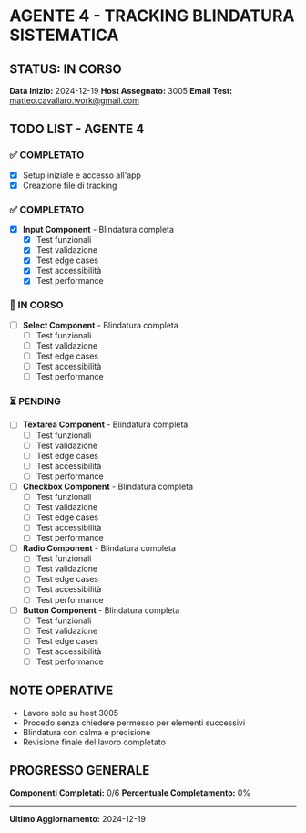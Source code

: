 # AGENTE 4 - TRACKING BLINDATURA SISTEMATICA

## STATUS: IN CORSO
**Data Inizio:** 2024-12-19
**Host Assegnato:** 3005
**Email Test:** matteo.cavallaro.work@gmail.com

## TODO LIST - AGENTE 4

### ✅ COMPLETATO
- [x] Setup iniziale e accesso all'app
- [x] Creazione file di tracking

### ✅ COMPLETATO
- [x] **Input Component** - Blindatura completa
  - [x] Test funzionali
  - [x] Test validazione
  - [x] Test edge cases
  - [x] Test accessibilità
  - [x] Test performance

### 🔄 IN CORSO
- [ ] **Select Component** - Blindatura completa
  - [ ] Test funzionali
  - [ ] Test validazione
  - [ ] Test edge cases
  - [ ] Test accessibilità
  - [ ] Test performance

### ⏳ PENDING
- [ ] **Textarea Component** - Blindatura completa
  - [ ] Test funzionali
  - [ ] Test validazione
  - [ ] Test edge cases
  - [ ] Test accessibilità
  - [ ] Test performance

- [ ] **Checkbox Component** - Blindatura completa
  - [ ] Test funzionali
  - [ ] Test validazione
  - [ ] Test edge cases
  - [ ] Test accessibilità
  - [ ] Test performance

- [ ] **Radio Component** - Blindatura completa
  - [ ] Test funzionali
  - [ ] Test validazione
  - [ ] Test edge cases
  - [ ] Test accessibilità
  - [ ] Test performance

- [ ] **Button Component** - Blindatura completa
  - [ ] Test funzionali
  - [ ] Test validazione
  - [ ] Test edge cases
  - [ ] Test accessibilità
  - [ ] Test performance

## NOTE OPERATIVE
- Lavoro solo su host 3005
- Procedo senza chiedere permesso per elementi successivi
- Blindatura con calma e precisione
- Revisione finale del lavoro completato

## PROGRESSO GENERALE
**Componenti Completati:** 0/6
**Percentuale Completamento:** 0%

---
**Ultimo Aggiornamento:** 2024-12-19
